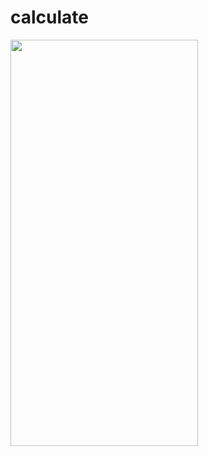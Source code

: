 # calculate



<img src="https://github.com/Fayozb/calculator/assets/134942247/a36f18df-ad0a-49ae-a445-7ef889a3c61b" width="300" height="650"/>

